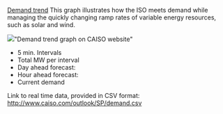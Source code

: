 [Demand trend](http://www.caiso.com/TodaysOutlook/Pages/default.aspx) This graph illustrates how the ISO meets demand while managing the quickly changing ramp rates of variable energy resources, such as solar and wind.

<!-- image needs to be on the server for the link -->
![](https://drive.google.com/file/d/1TJeCxQ5t407eP2n96nV80qYueyKqlCa5/view?usp=sharing)"Demand trend graph on CAISO website"



* 5 min. Intervals
* Total MW per interval
* Day ahead forecast:
* Hour ahead forecast:
* Current demand

Link to real time data, provided in CSV format:
<http://www.caiso.com/outlook/SP/demand.csv>
